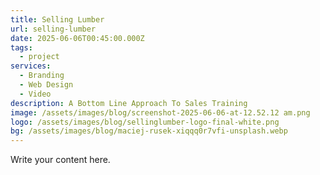 ```yaml
---
title: Selling Lumber
url: selling-lumber
date: 2025-06-06T00:45:00.000Z
tags:
  - project
services:
  - Branding
  - Web Design
  - Video
description: A Bottom Line Approach To Sales Training
image: /assets/images/blog/screenshot-2025-06-06-at-12.52.12 am.png
logo: /assets/images/blog/sellinglumber-logo-final-white.png
bg: /assets/images/blog/maciej-rusek-xiqqq0r7vfi-unsplash.webp
---
```

Write your content here.
